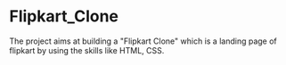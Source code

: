 # Flipkart_Clone
The project aims at building a "Flipkart Clone" which is a landing page of flipkart by using the skills like HTML, CSS.
